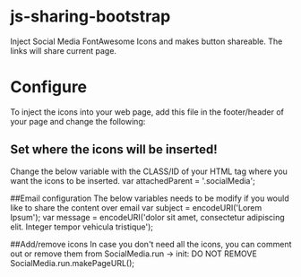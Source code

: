 # js-sharing-bootstrap
Inject Social Media FontAwesome Icons and makes button shareable. The links will share current page.

# Configure
To inject the icons into your web page, add this file in the footer/header of your page and change the following:

## Set where the icons will be inserted!
Change the below variable with the CLASS/ID of your HTML tag where you want the icons to be inserted.
var attachedParent = '.socialMedia';

##Email configuration 
The below variables needs to be modify if you would like to share the content over email
var subject = encodeURI('Lorem Ipsum');
var message = encodeURI('dolor sit amet, consectetur adipiscing elit. Integer tempor vehicula tristique');


##Add/remove icons
In case you don't need all the icons, you can comment out or remove them from SocialMedia.run -> init:
DO NOT REMOVE SocialMedia.run.makePageURL();
